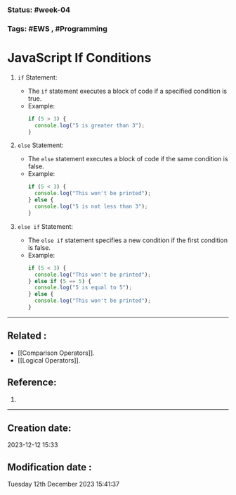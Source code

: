 
### Status: #week-04

### Tags: #EWS  , #Programming 


# JavaScript If Conditions

1. `if` Statement: 
   - The `if` statement executes a block of code if a specified condition is true.
   - Example: 
     ```javascript
     if (5 > 3) {
       console.log("5 is greater than 3");
     }
     ```

2. `else` Statement: 
   - The `else` statement executes a block of code if the same condition is false.
   - Example: 
     ```javascript
     if (5 < 3) {
       console.log("This won't be printed");
     } else {
       console.log("5 is not less than 3");
     }
     ```

3. `else if` Statement: 
   - The `else if` statement specifies a new condition if the first condition is false.
   - Example: 
     ```javascript
     if (5 < 3) {
       console.log("This won't be printed");
     } else if (5 == 5) {
       console.log("5 is equal to 5");
     } else {
       console.log("This won't be printed");
     }
     ```

______________________________________________________________________


## Related : 

- [[Comparison Operators]].
- [[Logical Operators]].

## Reference: 

1.  


---

  ## Creation date: 
  
  2023-12-12 15:33 
  
  
   ## Modification date :
   
   Tuesday 12th December 2023 15:41:37